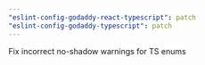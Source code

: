 ```yaml
---
"eslint-config-godaddy-react-typescript": patch
"eslint-config-godaddy-typescript": patch
---
```


Fix incorrect no-shadow warnings for TS enums
